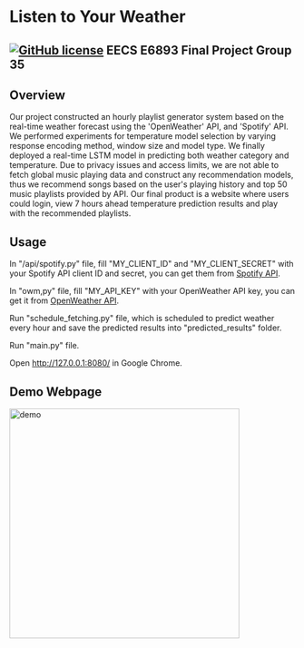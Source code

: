 # Listen to Your Weather
[![GitHub license](https://img.shields.io/github/license/Naereen/StrapDown.js.svg)](https://github.com/Naereen/StrapDown.js/blob/master/LICENSE)
EECS E6893 Final Project
Group 35
---

## Overview

Our project constructed an hourly playlist generator system based on the real-time weather forecast using the 'OpenWeather' API, and 'Spotify' API. We performed experiments for temperature model selection by varying response encoding method, window size and model type. We finally deployed a real-time LSTM model in predicting both weather category and temperature. Due to privacy issues and access limits, we are not able to fetch global music playing data and construct any recommendation models, thus we recommend songs based on the user's playing history and top 50 music playlists provided by API. Our final product is a website where users could login, view 7 hours ahead temperature prediction results and play with the recommended playlists. 

## Usage

In "/api/spotify.py" file, fill "MY_CLIENT_ID" and "MY_CLIENT_SECRET" with your Spotify API client ID and secret, you can get them from [Spotify API](https://developer.spotify.com/dashboard/applications). 

In "owm,py" file, fill "MY_API_KEY" with your OpenWeather API key, you can get it from [OpenWeather API](https://home.openweathermap.org/api_keys).

Run "schedule_fetching.py" file, which is scheduled to predict weather every hour and save the predicted results into "predicted_results" folder.

Run "main.py" file.

Open http://127.0.0.1:8080/ in Google Chrome. 

## Demo Webpage

<img width="405" alt="demo" src="https://user-images.githubusercontent.com/63638608/147186517-1c6de894-df27-4932-a722-f38c033e6799.png">
